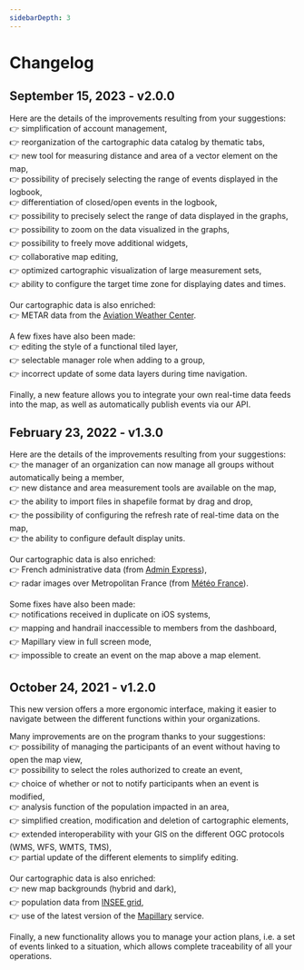 ```yaml
---
sidebarDepth: 3
---
```


# Changelog

## September 15, 2023 - v2.0.0

Here are the details of the improvements resulting from your suggestions:\
👉 simplification of account management,\
👉 reorganization of the cartographic data catalog by thematic tabs,\
👉 new tool for measuring distance and area of a vector element on the map,\
👉 possibility of precisely selecting the range of events displayed in the logbook,\
👉 differentiation of closed/open events in the logbook,\
👉 possibility to precisely select the range of data displayed in the graphs,\
👉 possibility to zoom on the data visualized in the graphs,\
👉 possibility to freely move additional widgets,\
👉 collaborative map editing,\
👉 optimized cartographic visualization of large measurement sets,\
👉 ability to configure the target time zone for displaying dates and times.

Our cartographic data is also enriched:\
👉 METAR data from the [Aviation Weather Center](https://www.aviationweather.gov/).

A few fixes have also been made:\
👉 editing the style of a functional tiled layer,\
👉 selectable manager role when adding to a group,\
👉 incorrect update of some data layers during time navigation.

Finally, a new feature allows you to integrate your own real-time data feeds into the map, as well as automatically publish events via our API.

## February 23, 2022 - v1.3.0

Here are the details of the improvements resulting from your suggestions:\
👉 the manager of an organization can now manage all groups without automatically being a member,\
👉 new distance and area measurement tools are available on the map,\
👉 the ability to import files in shapefile format by drag and drop,\
👉 the possibility of configuring the refresh rate of real-time data on the map,\
👉 the ability to configure default display units.

Our cartographic data is also enriched:\
👉 French administrative data (from [Admin Express](https://www.data.gouv.fr/fr/datasets/admin-express/)),\
👉 radar images over Metropolitan France (from [Météo France](https://donneespubliques.meteofrance.fr/?fond=produit&id_produit=98&id_rubrique=34)).

Some fixes have also been made:\
👉 notifications received in duplicate on iOS systems,\
👉 mapping and handrail inaccessible to members from the dashboard,\
👉 Mapillary view in full screen mode,\
👉 impossible to create an event on the map above a map element.

## October 24, 2021 - v1.2.0

This new version offers a more ergonomic interface, making it easier to navigate between the different functions within your organizations.

Many improvements are on the program thanks to your suggestions:\
👉 possibility of managing the participants of an event without having to open the map view,\
👉 possibility to select the roles authorized to create an event,\
👉 choice of whether or not to notify participants when an event is modified,\
👉 analysis function of the population impacted in an area,\
👉 simplified creation, modification and deletion of cartographic elements,\
👉 extended interoperability with your GIS on the different OGC protocols (WMS, WFS, WMTS, TMS),\
👉 partial update of the different elements to simplify editing.

Our cartographic data is also enriched:\
👉 new map backgrounds (hybrid and dark),\
👉 population data from [INSEE grid](https://www.insee.fr/fr/statistiques/4176305),\
👉 use of the latest version of the [Mapillary](https://www.mapillary.com/) service.

Finally, a new functionality allows you to manage your action plans, i.e. a set of events linked to a situation, which allows complete traceability of all your operations.